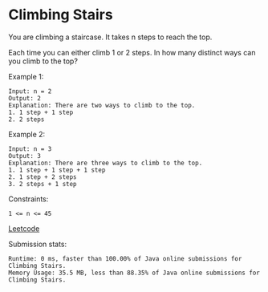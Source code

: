 # Climbing Stairs

You are climbing a staircase. It takes n steps to reach the top.

Each time you can either climb 1 or 2 steps. In how many distinct ways can you climb to the top?

 

Example 1:
```
Input: n = 2
Output: 2
Explanation: There are two ways to climb to the top.
1. 1 step + 1 step
2. 2 steps
```

Example 2:
```
Input: n = 3
Output: 3
Explanation: There are three ways to climb to the top.
1. 1 step + 1 step + 1 step
2. 1 step + 2 steps
3. 2 steps + 1 step
```

Constraints:
```
1 <= n <= 45
```

[Leetcode](https://leetcode.com/problems/climbing-stairs/)

Submission stats:

```
Runtime: 0 ms, faster than 100.00% of Java online submissions for Climbing Stairs.
Memory Usage: 35.5 MB, less than 88.35% of Java online submissions for Climbing Stairs.
```